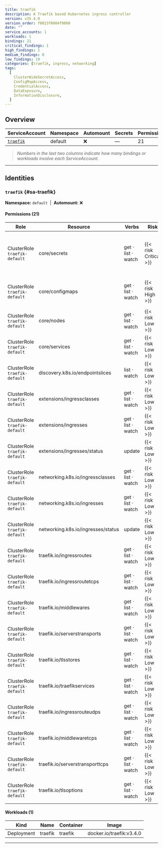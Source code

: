 ```yaml
---
title: traefik
description: A Traefik based Kubernetes ingress controller
version: v35.4.0
version_order: f0023f0004f0000
date: ""
service_accounts: 1
workloads: 1
bindings: 21
critical_findings: 1
high_findings: 1
medium_findings: 0
low_findings: 19
categories: [traefik, ingress, networking]
tags:
  [
    ClusterWideSecretAccess,
    ConfigMapAccess,
    CredentialAccess,
    DataExposure,
    InformationDisclosure,
  ]
---
```


## Overview

| ServiceAccount           | Namespace | Automount | Secrets | Permissions | Workloads |
| ------------------------ | --------- | --------- | ------- | ----------- | --------- |
| [`traefik`](#sa-traefik) | default   | ❌        | —       | 21          | 1         |

> _Numbers in the last two columns indicate how many bindings or workloads involve each ServiceAccount._

---

## Identities

### `traefik` {#sa-traefik}

**Namespace:** `default` &nbsp;|&nbsp; **Automount:** ❌

#### Permissions (21)

| Role                          | Resource                           | Verbs              | Risk                  | Tags                                                                                                                                |
| ----------------------------- | ---------------------------------- | ------------------ | --------------------- | ----------------------------------------------------------------------------------------------------------------------------------- |
| ClusterRole `traefik-default` | core/secrets                       | get · list · watch | {{< risk Critical >}} | {{< tag "ClusterWideSecretAccess" >}} {{< tag "CredentialAccess" >}} {{< tag "DataExposure" >}} {{< tag "InformationDisclosure" >}} |
| ClusterRole `traefik-default` | core/configmaps                    | get · list · watch | {{< risk High >}}     | {{< tag "InformationDisclosure" >}} {{< tag "ConfigMapAccess" >}} {{< tag "DataExposure" >}}                                        |
| ClusterRole `traefik-default` | core/nodes                         | get · list · watch | {{< risk Low >}}      |                                                                                                                                     |
| ClusterRole `traefik-default` | core/services                      | get · list · watch | {{< risk Low >}}      |                                                                                                                                     |
| ClusterRole `traefik-default` | discovery.k8s.io/endpointslices    | list · watch       | {{< risk Low >}}      |                                                                                                                                     |
| ClusterRole `traefik-default` | extensions/ingressclasses          | get · list · watch | {{< risk Low >}}      |                                                                                                                                     |
| ClusterRole `traefik-default` | extensions/ingresses               | get · list · watch | {{< risk Low >}}      |                                                                                                                                     |
| ClusterRole `traefik-default` | extensions/ingresses/status        | update             | {{< risk Low >}}      |                                                                                                                                     |
| ClusterRole `traefik-default` | networking.k8s.io/ingressclasses   | get · list · watch | {{< risk Low >}}      |                                                                                                                                     |
| ClusterRole `traefik-default` | networking.k8s.io/ingresses        | get · list · watch | {{< risk Low >}}      |                                                                                                                                     |
| ClusterRole `traefik-default` | networking.k8s.io/ingresses/status | update             | {{< risk Low >}}      |                                                                                                                                     |
| ClusterRole `traefik-default` | traefik.io/ingressroutes           | get · list · watch | {{< risk Low >}}      |                                                                                                                                     |
| ClusterRole `traefik-default` | traefik.io/ingressroutetcps        | get · list · watch | {{< risk Low >}}      |                                                                                                                                     |
| ClusterRole `traefik-default` | traefik.io/middlewares             | get · list · watch | {{< risk Low >}}      |                                                                                                                                     |
| ClusterRole `traefik-default` | traefik.io/serverstransports       | get · list · watch | {{< risk Low >}}      |                                                                                                                                     |
| ClusterRole `traefik-default` | traefik.io/tlsstores               | get · list · watch | {{< risk Low >}}      |                                                                                                                                     |
| ClusterRole `traefik-default` | traefik.io/traefikservices         | get · list · watch | {{< risk Low >}}      |                                                                                                                                     |
| ClusterRole `traefik-default` | traefik.io/ingressrouteudps        | get · list · watch | {{< risk Low >}}      |                                                                                                                                     |
| ClusterRole `traefik-default` | traefik.io/middlewaretcps          | get · list · watch | {{< risk Low >}}      |                                                                                                                                     |
| ClusterRole `traefik-default` | traefik.io/serverstransporttcps    | get · list · watch | {{< risk Low >}}      |                                                                                                                                     |
| ClusterRole `traefik-default` | traefik.io/tlsoptions              | get · list · watch | {{< risk Low >}}      |                                                                                                                                     |

#### Workloads (1)

| Kind       | Name    | Container | Image                    |
| ---------- | ------- | --------- | ------------------------ |
| Deployment | traefik | traefik   | docker.io/traefik:v3.4.0 |

---
